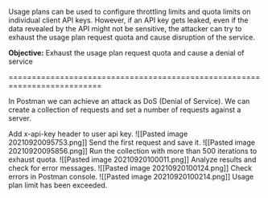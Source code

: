 Usage plans can be used to configure throttling limits and quota limits on individual client API keys. However, if an API key gets leaked, even if the data revealed by the API might not be sensitive, the attacker can try to exhaust the usage plan request quota and cause disruption of the service.

**Objective:** Exhaust the usage plan request quota and cause a denial of service

==========================================================================

In Postman we can achieve an attack as DoS (Denial of Service). We can create a collection of requests and set a number of requests against a server.

Add x-api-key header to user api key.
![[Pasted image 20210920095753.png]]
Send the first request and save it.
![[Pasted image 20210920095856.png]]
Run the collection with more than 500 iterations to exhaust quota.
![[Pasted image 20210920100011.png]]
Analyze results and check for error messages.
![[Pasted image 20210920100124.png]]
Check errors in Postman console.
![[Pasted image 20210920100214.png]]
Usage plan limit has been exceeded.
